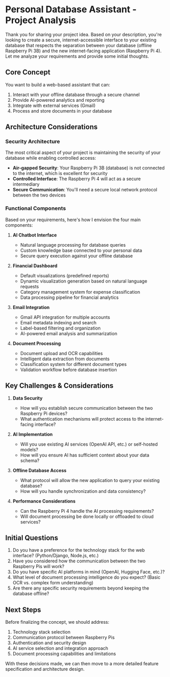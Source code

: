 # Personal Database Assistant - Project Analysis

Thank you for sharing your project idea. Based on your description, you're looking to create a secure, internet-accessible interface to your existing database that respects the separation between your database (offline Raspberry Pi 3B) and the new internet-facing application (Raspberry Pi 4). Let me analyze your requirements and provide some initial thoughts.

## Core Concept

You want to build a web-based assistant that can:
1. Interact with your offline database through a secure channel
2. Provide AI-powered analytics and reporting
3. Integrate with external services (Gmail)
4. Process and store documents in your database

## Architecture Considerations

### Security Architecture
The most critical aspect of your project is maintaining the security of your database while enabling controlled access:

- **Air-gapped Security**: Your Raspberry Pi 3B (database) is not connected to the internet, which is excellent for security
- **Controlled Interface**: The Raspberry Pi 4 will act as a secure intermediary
- **Secure Communication**: You'll need a secure local network protocol between the two devices

### Functional Components

Based on your requirements, here's how I envision the four main components:

1. **AI Chatbot Interface**
   - Natural language processing for database queries
   - Custom knowledge base connected to your personal data
   - Secure query execution against your offline database

2. **Financial Dashboard**
   - Default visualizations (predefined reports)
   - Dynamic visualization generation based on natural language requests
   - Category management system for expense classification
   - Data processing pipeline for financial analytics

3. **Email Integration**
   - Gmail API integration for multiple accounts
   - Email metadata indexing and search
   - Label-based filtering and organization
   - AI-powered email analysis and summarization

4. **Document Processing**
   - Document upload and OCR capabilities
   - Intelligent data extraction from documents
   - Classification system for different document types
   - Validation workflow before database insertion

## Key Challenges & Considerations

1. **Data Security**
   - How will you establish secure communication between the two Raspberry Pi devices?
   - What authentication mechanisms will protect access to the internet-facing interface?

2. **AI Implementation**
   - Will you use existing AI services (OpenAI API, etc.) or self-hosted models?
   - How will you ensure AI has sufficient context about your data schema?

3. **Offline Database Access**
   - What protocol will allow the new application to query your existing database?
   - How will you handle synchronization and data consistency?

4. **Performance Considerations**
   - Can the Raspberry Pi 4 handle the AI processing requirements?
   - Will document processing be done locally or offloaded to cloud services?

## Initial Questions

1. Do you have a preference for the technology stack for the web interface? (Python/Django, Node.js, etc.)
2. Have you considered how the communication between the two Raspberry Pis will work?
3. Do you have specific AI platforms in mind (OpenAI, Hugging Face, etc.)?
4. What level of document processing intelligence do you expect? (Basic OCR vs. complex form understanding)
5. Are there any specific security requirements beyond keeping the database offline?

## Next Steps

Before finalizing the concept, we should address:
1. Technology stack selection
2. Communication protocol between Raspberry Pis
3. Authentication and security design
4. AI service selection and integration approach
5. Document processing capabilities and limitations

With these decisions made, we can then move to a more detailed feature specification and architecture design.

